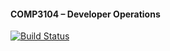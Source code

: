 #### COMP3104 – Developer Operations


[![Build Status](https://app.travis-ci.com/minQAn/COMP3104.svg?token=yUPT6cyd6sUpzYoSA2AL&branch=main)](https://app.travis-ci.com/minQAn/COMP3104)
